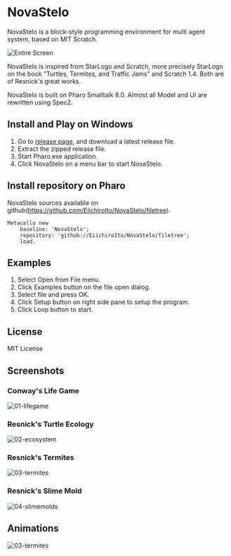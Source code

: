 # NovaStelo
NovaStelo is a block-style programming environment for multi agent system, based on MIT Scratch.

![Entire Screen](https://raw.githubusercontent.com/EiichiroIto/NovaStelo/master/src/images/NovaStelo.png)

NovaStelo is inspired from StarLogo and Scratch, more precisely
StarLogo on the book "Turtles, Termites, and Traffic Jams" and Scratch 1.4.
Both are of Resnick's great works.

NovaStelo is built on Pharo Smalltalk 8.0. Almost all Model and UI are rewritten using Spec2.

## Install and Play on Windows
1. Go to [release page](https://github.com/EiichiroIto/NovaStelo/releases), and download a latest release file.
2. Extract the zipped release file.
3. Start Pharo.exe application.
4. Click NovaStelo on a menu bar to start NovaStelo.

## Install repository on Pharo
NovaStelo sources available on github(https://github.com/EiichiroIto/NovaStelo/filetree).
```
Metacello new
    baseline: 'NovaStelo';
    repository: 'github://EiichiroIto/NovaStelo/filetree';
    load.
```

## Examples
1. Select Open from File menu.
2. Click Examples button on the file open dialog.
3. Select file and press OK.
4. Click Setup button on right side pane to setup the program.
5. Click Loop button to start.

## License
MIT License

## Screenshots
### Conway's Life Game
![01-lifegame](https://raw.githubusercontent.com/EiichiroIto/NovaStelo/master/src/images/01-lifegame.png)

### Resnick's Turtle Ecology
![02-ecosystem](https://raw.githubusercontent.com/EiichiroIto/NovaStelo/master/src/images/02-ecosystem.png)

### Resnick's Termites
![03-termites](https://raw.githubusercontent.com/EiichiroIto/NovaStelo/master/src/images/03-termites.png)

### Resnick's Slime Mold
![04-slimemolds](https://raw.githubusercontent.com/EiichiroIto/NovaStelo/master/src/images/04-slimemolds.png)

## Animations
![03-termites](https://raw.githubusercontent.com/EiichiroIto/NovaStelo/master/src/images/03-termites.gif)

